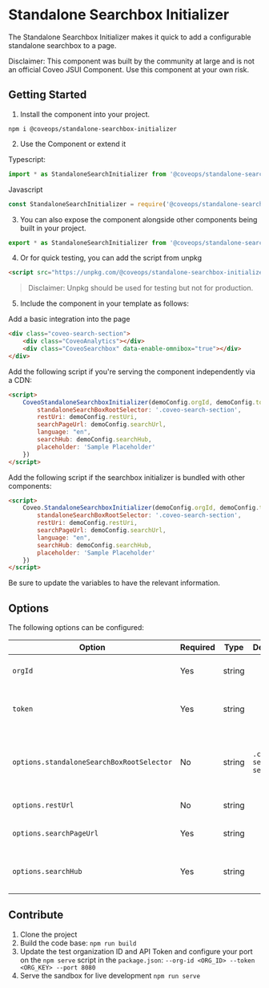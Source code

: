 # Standalone Searchbox Initializer

The Standalone Searchbox Initializer makes it quick to add a configurable standalone searchbox to a page.

Disclaimer: This component was built by the community at large and is not an official Coveo JSUI Component. Use this component at your own risk.

## Getting Started

1. Install the component into your project.

```
npm i @coveops/standalone-searchbox-initializer
```

2. Use the Component or extend it

Typescript:

```javascript
import * as StandaloneSearchInitializer from '@coveops/standalone-searchbox-initializer';
```

Javascript

```javascript
const StandaloneSearchInitializer = require('@coveops/standalone-searchbox-initializer');
```

3. You can also expose the component alongside other components being built in your project.

```javascript
export * as StandaloneSearchInitializer from '@coveops/standalone-searchbox-initializer'
```

4. Or for quick testing, you can add the script from unpkg

```html
<script src="https://unpkg.com/@coveops/standalone-searchbox-initializer@latest/dist/index.min.js"></script>
```

> Disclaimer: Unpkg should be used for testing but not for production.

5. Include the component in your template as follows:

Add a basic integration into the page

```html
<div class="coveo-search-section">
    <div class="CoveoAnalytics"></div>
    <div class="CoveoSearchbox" data-enable-omnibox="true"></div>
</div>
```

Add the following script if you're serving the component independently via a CDN:

```html
<script>
    CoveoStandaloneSearchboxInitializer(demoConfig.orgId, demoConfig.token, {
        standaloneSearchBoxRootSelector: '.coveo-search-section',
        restUri: demoConfig.restUri,
        searchPageUrl: demoConfig.searchUrl,
        language: "en",
        searchHub: demoConfig.searchHub,
        placeholder: 'Sample Placeholder'
    })        
</script>
```

Add the following script if the searchbox initializer is bundled with other components:

```html
<script>
    Coveo.StandaloneSearchboxInitializer(demoConfig.orgId, demoConfig.token, {
        standaloneSearchBoxRootSelector: '.coveo-search-section',
        restUri: demoConfig.restUri,
        searchPageUrl: demoConfig.searchUrl,
        language: "en",
        searchHub: demoConfig.searchHub,
        placeholder: 'Sample Placeholder'
    })        
</script>
```

Be sure to update the variables to have the relevant information.

## Options

The following options can be configured:

| Option | Required | Type | Default | Notes |
| --- | --- | --- | --- | --- |
| `orgId` | Yes | string | | The ID of the Coveo Organization |
| `token` | Yes | string | | The API Key of the Coveo Organization |
| `options.standaloneSearchBoxRootSelector` | No | string | `.coveo-search-section` | The target search section containing the searchbox |
| `options.restUrl` | No | string |  | The Coveo API url |
| `options.searchPageUrl` | Yes | string |  | The local url to redirect to |
| `options.searchHub` | Yes | string |  | Searchhub the searchbox uses |

## Contribute

1. Clone the project
2. Build the code base: `npm run build`
3. Update the test organization ID and API Token and configure your port on the `npm serve` script in the `package.json`: `--org-id <ORG_ID> --token <ORG_KEY> --port 8080`
4. Serve the sandbox for live development `npm run serve`
